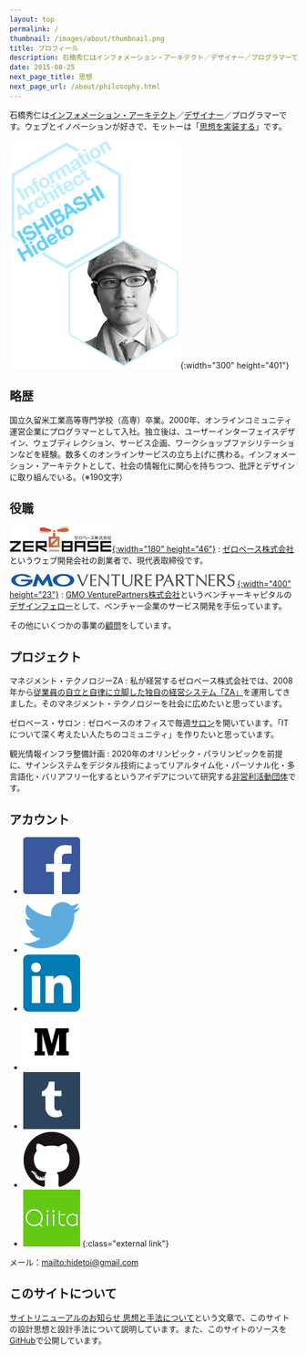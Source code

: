 ```yaml
---
layout: top
permalink: /
thumbnail: /images/about/thumbnail.png
title: プロフィール
description: 石橋秀仁はインフォメーション・アーキテクト／デザイナー／プログラマーです。ウェブとイノベーションが好きで、モットーは「思想を実装する」です。
date: 2015-08-25
next_page_title: 思想
next_page_url: /about/philosophy.html
---
```


石橋秀仁は[インフォメーション・アーキテクト](/blog/2014/04/25/future-of-information-architect.html)／[デザイナー](/blog/2013/12/03/semantic-turn.html)／プログラマーです。ウェブとイノベーションが好きで、モットーは「[思想を実装する](/about/philosophy.html)」です。

![Hideto ISHIBASHI, Information Architect](/images/about/2015-01-14-profile/title_portrait.png){:width="300" height="401"}

## 略歴

国立久留米工業高等専門学校（高専）卒業。2000年、オンラインコミュニティ運営企業にプログラマーとして入社。独立後は、ユーザーインターフェイスデザイン、ウェブディレクション、サービス企画、ワークショップファシリテーションなどを経験。数多くのオンラインサービスの立ち上げに携わる。インフォメーション・アーキテクトとして、社会の情報化に関心を持ちつつ、批評とデザインに取り組んでいる。（※190文字）

## 役職

[![ゼロベース株式会社のロゴ](/images/about/2015-01-14-profile/zerobase.png){:width="180" height="46"}](http://zerobase.jp)
: [ゼロベース株式会社](http://zerobase.jp)というウェブ開発会社の創業者で、現代表取締役です。

[![GMO VenturePartners株式会社のロゴ](/images/about/2015-01-14-profile/gmovp.jpg){:width="400" height="23"}](http://www.gmo-vp.com)
: [GMO VenturePartners株式会社](http://www.gmo-vp.com)というベンチャーキャピタルの<a href="/blog/2014/12/01/design-fellow-at-venture-capital.html">デザインフェロー</a>として、ベンチャー企業のサービス開発を手伝っています。

その他にいくつかの事業の[顧問](/about/advice.html)をしています。


## プロジェクト

マネジメント・テクノロジーZA
: 私が経営するゼロベース株式会社では、2008年から[従業員の自立と自律に立脚した独自の経営システム「ZA」](http://www.zerobase.jp/za/)を運用してきました。そのマネジメント・テクノロジーを社会に広めたいと思っています。

ゼロベース・サロン
: ゼロベースのオフィスで毎週[サロン](http://www.zerobase.jp/salon/)を開いています。「ITについて深く考えたい人たちのコミュニティ」を作りたいと思っています。

観光情報インフラ整備計画
: 2020年のオリンピック・パラリンピックを前提に、サインシステムをデジタル技術によってリアルタイム化・パーソナル化・多言語化・バリアフリー化するというアイデアについて研究する[非営利活動団体](https://www.facebook.com/groups/267182690120144/)です。


## アカウント

- <a href="https://www.facebook.com/ishibashi.hideto"><img alt="Facebook" src="/images/about/2015-01-14-profile/FB-f-Logo__blue_100.png"></a>
- <a href="https://twitter.com/zerobase"><img alt="Twitter" src="/images/about/2015-01-14-profile/Twitter_logo_blue.png"></a>
- <a href="https://www.linkedin.com/in/ishibashihideto"><img alt="LinkedIn" src="/images/about/2015-01-14-profile/LinkedIn-InBug-2CRev.png"></a>
- <a href="http://medium.com/@zerobase/"><img alt="Medium" src="/images/about/2015-01-14-profile/Medium-logo-dark100.png"></a>
- <a href="http://ishibashi.tumblr.com/"><img alt="Tumblr" src="/images/about/2015-01-14-profile/tumblr_logo_white_blue.png"></a>
- <a href="https://github.com/zerobase"><img alt="GitHub" src="/images/about/2015-01-14-profile/GitHub-Mark.png"></a>
- <a href="http://qiita.com/zerobase"><img alt="Qiita" src="/images/about/2015-01-14-profile/Qiita.png"></a>
{:class="external link"}

メール：<mailto:hidetoi@gmail.com>


## このサイトについて

[サイトリニューアルのお知らせ 思想と手法について](/activity/2015/02/18/redesigned.html)という文章で、このサイトの設計思想と設計手法について説明しています。また、このサイトのソースを[GitHub](https://github.com/zerobase/zerobase.github.io)で公開しています。
